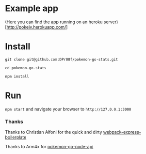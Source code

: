# Example app

(Here you can find the app running on an heroku server)[http://pokeiv.herokuapp.com/]

# Install

```git clone git@github.com:DPr00f/pokemon-go-stats.git```

```cd pokemon-go-stats```

```npm install```

# Run
`npm start` and navigate your browser to `http://127.0.0.1:3000`

### Thanks

Thanks to Christian Alfoni for the quick and dirty [webpack-express-boilerplate](https://github.com/christianalfoni/webpack-express-boilerplate)

Thanks to Arm4x for [pokemon-go-node-api](https://github.com/Armax/Pokemon-GO-node-api)
